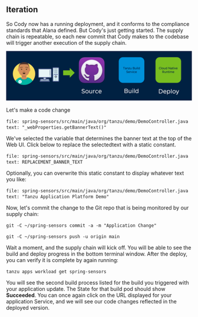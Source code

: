 ## Iteration

So Cody now has a running deployment, and it conforms to the compliance standards that Alana defined. But Cody's just getting started. The supply chain is repeatable, so each new commit that Cody makes to the codebase will trigger another execution of the supply chain.

![Iterate](images/iterate.png)

Let's make a code change

```editor:select-matching-text
file: spring-sensors/src/main/java/org/tanzu/demo/DemoController.java
text: "_webProperties.getBannerText()"
```

We've selected the variable that determines the banner text at the top of the Web UI. Click below to replace the selectedtext with a static constant.

```editor:replace-text-selection
file: spring-sensors/src/main/java/org/tanzu/demo/DemoController.java
text: REPLACEMENT_BANNER_TEXT
```

Optionally, you can overwrite this static constant to display whatever text you like:

```editor:select-matching-text
file: spring-sensors/src/main/java/org/tanzu/demo/DemoController.java
text: "Tanzu Application Platform Demo"
```

Now, let's commit the change to the Git repo that is being monitored by our supply chain:

```execute
git -C ~/spring-sensors commit -a -m "Application Change"
```

```execute
git -C ~/spring-sensors push -u origin main
```

Wait a moment, and the supply chain will kick off. You will be able to see the build and deploy progress in the bottom terminal window. After the deploy, you can verify it is complete by again running:

```execute
tanzu apps workload get spring-sensors
```

You will see the second build process listed for the build you triggered with your application update. The State for that build pod should show **Succeeded**. You can once again click on the URL displayed for your application Service, and we will see our code changes reflected in the deployed version.
